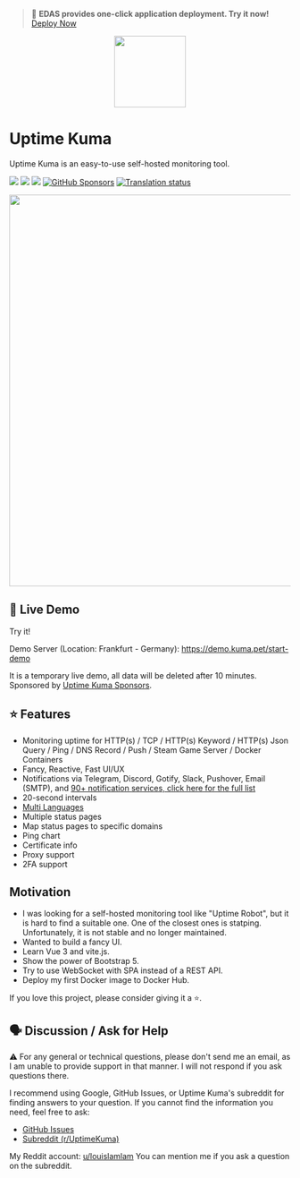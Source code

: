 > 🚀 **EDAS provides one-click application deployment. Try it now!** [Deploy Now](https://edasnext.console.aliyun.com/#/home?tab=marketplace&marketDetail=97fc48c0-4f2d-4baf-b592-b3984f247b4b)

<div align="center" width="100%">
    <img src="https://edas-hz.oss-cn-hangzhou.aliyuncs.com/edas-apps/charts-store/uptimekuma/image/icon.svg" width="128" alt="" />
</div>

# Uptime Kuma

Uptime Kuma is an easy-to-use self-hosted monitoring tool.

<a target="_blank" href="https://hub.docker.com/r/louislam/uptime-kuma"><img src="https://edas-hz.oss-cn-hangzhou.aliyuncs.com/edas-apps/charts-store/uptimekuma/image/latest.svg" /></a> <a target="_blank" href="https://github.com/louislam/uptime-kuma"><img src="https://edas-hz.oss-cn-hangzhou.aliyuncs.com/edas-apps/charts-store/uptimekuma/image/uptime-kuma.svg" /></a>  <a target="_blank" href="https://opencollective.com/uptime-kuma"><img src="https://edas-hz.oss-cn-hangzhou.aliyuncs.com/edas-apps/charts-store/uptimekuma/image/68747470733a2f2f6f70656e636f6c6c6563746976652e636f6d2f757074696d652d6b756d612f746f74616c2f62616467652e7376673f6c6162656c3d4f70656e253230436f6c6c6563746976652532304261636b65727326636f6c6f723d627269676874677265656e.svg"/></a>
[![GitHub Sponsors](https://edas-hz.oss-cn-hangzhou.aliyuncs.com/edas-apps/charts-store/uptimekuma/image/louislam.svg)](https://github.com/sponsors/louislam) <a href="https://weblate.kuma.pet/projects/uptime-kuma/uptime-kuma/">
<img src="https://edas-hz.oss-cn-hangzhou.aliyuncs.com/edas-apps/charts-store/uptimekuma/image/svg-badge.svg" alt="Translation status" />
</a>

<img src="https://edas-hz.oss-cn-hangzhou.aliyuncs.com/edas-apps/charts-store/uptimekuma/image/212262296-e6205815-ad62-488c-83ec-a5b0d0689f7c.jpg" width="700" alt="" />

## 🥔 Live Demo

Try it!

Demo Server (Location: Frankfurt - Germany): https://demo.kuma.pet/start-demo

It is a temporary live demo, all data will be deleted after 10 minutes. Sponsored by [Uptime Kuma Sponsors](https://github.com/louislam/uptime-kuma#%EF%B8%8F-sponsors).

## ⭐ Features

- Monitoring uptime for HTTP(s) / TCP / HTTP(s) Keyword / HTTP(s) Json Query / Ping / DNS Record / Push / Steam Game Server / Docker Containers
- Fancy, Reactive, Fast UI/UX
- Notifications via Telegram, Discord, Gotify, Slack, Pushover, Email (SMTP), and [90+ notification services, click here for the full list](https://github.com/louislam/uptime-kuma/tree/master/src/components/notifications)
- 20-second intervals
- [Multi Languages](https://github.com/louislam/uptime-kuma/tree/master/src/lang)
- Multiple status pages
- Map status pages to specific domains
- Ping chart
- Certificate info
- Proxy support
- 2FA support

## Motivation

- I was looking for a self-hosted monitoring tool like "Uptime Robot", but it is hard to find a suitable one. One of the closest ones is statping. Unfortunately, it is not stable and no longer maintained.
- Wanted to build a fancy UI.
- Learn Vue 3 and vite.js.
- Show the power of Bootstrap 5.
- Try to use WebSocket with SPA instead of a REST API.
- Deploy my first Docker image to Docker Hub.

If you love this project, please consider giving it a ⭐.

## 🗣️ Discussion / Ask for Help

⚠️ For any general or technical questions, please don't send me an email, as I am unable to provide support in that manner. I will not respond if you ask questions there.

I recommend using Google, GitHub Issues, or Uptime Kuma's subreddit for finding answers to your question. If you cannot find the information you need, feel free to ask:

- [GitHub Issues](https://github.com/louislam/uptime-kuma/issues)
- [Subreddit (r/UptimeKuma)](https://www.reddit.com/r/UptimeKuma/)

My Reddit account: [u/louislamlam](https://reddit.com/u/louislamlam)
You can mention me if you ask a question on the subreddit.
